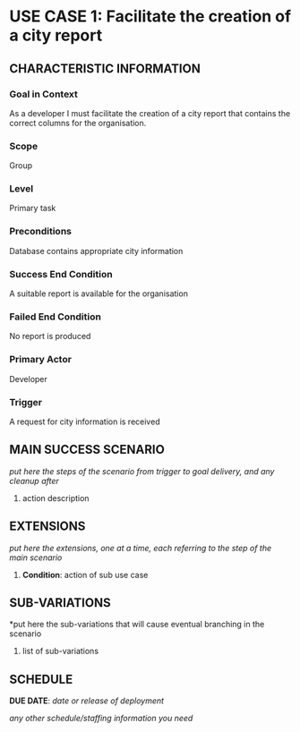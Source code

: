 # USE CASE 1: Facilitate the creation of a city report

## CHARACTERISTIC INFORMATION

### Goal in Context

As a developer I must facilitate the creation of a city report that contains the correct columns for the organisation.

### Scope

Group

### Level

Primary task

### Preconditions

Database contains appropriate city information

### Success End Condition

A suitable report is available for the organisation

### Failed End Condition

No report is produced

### Primary Actor

Developer

### Trigger

A request for city information is received

## MAIN SUCCESS SCENARIO

*put here the steps of the scenario from trigger to goal delivery, and any cleanup after*

1. action description

## EXTENSIONS

*put here the extensions, one at a time, each referring to the step of the main scenario*

1. **Condition**: action of sub use case

## SUB-VARIATIONS

*put here the sub-variations that will cause eventual branching in the scenario

1. list of sub-variations

## SCHEDULE

**DUE DATE**: *date or release of deployment*

*any other schedule/staffing information you need*